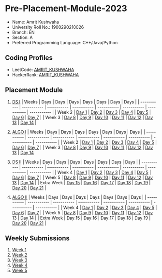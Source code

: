 # Pre-Placement-Module-2023

- Name: Amrit Kushwaha
- University Roll No.: 1900290210026
- Branch: EN
- Section: A
- Preferred Programming Language: C++/Java/Python

## Coding Profiles
- LeetCode: [AMRIT_KUSHWAHA](https://leetcode.com/amritkushwaha3/)
- HackerRank: [AMRIT_KUSHWAHA](https://www.hackerrank.com/amritkushwaha3)

## Placement Module
1. [DS I](https://github.com/amritkushwaha3/Pre-Placement-Module-2023/tree/main/DS%20I)
    | Weeks | Days | Days | Days | Days | Days | Days | Days |
    | ----------- | ----------- | ----------- | ----------- | ----------- | ----------- | ----------- | ----------- | 
    | Week 2 | [Day 1](https://github.com/amritkushwaha3/Pre-Placement-Module-2023/tree/main/DS%20I/Day%201) | [Day 2](https://github.com/amritkushwaha3/Pre-Placement-Module-2023/tree/main/DS%20I/Day%202) | [Day 3](https://github.com/amritkushwaha3/Pre-Placement-Module-2023/tree/main/DS%20I/Day%203) | [Day 4](https://github.com/amritkushwaha3/Pre-Placement-Module-2023/tree/main/DS%20I/Day%204) | [Day 5](https://github.com/amritkushwaha3/Pre-Placement-Module-2023/tree/main/DS%20I/Day%205) | [Day 6](https://github.com/amritkushwaha3/Pre-Placement-Module-2023/tree/main/DS%20I/Day%206) | [Day 7](https://github.com/amritkushwaha3/Pre-Placement-Module-2023/tree/main/DS%20I/Day%207) |
    | Week 3 | [Day 8](https://github.com/amritkushwaha3/Pre-Placement-Module-2023/tree/main/DS%20I/Day%208) | [Day 9](https://github.com/amritkushwaha3/Pre-Placement-Module-2023/tree/main/DS%20I/Day%209) | [Day 10](https://github.com/amritkushwaha3/Pre-Placement-Module-2023/tree/main/DS%20I/Day%2010) | [Day 11](https://github.com/amritkushwaha3/Pre-Placement-Module-2023/tree/main/DS%20I/Day%2011) | [Day 12](https://github.com/amritkushwaha3/Pre-Placement-Module-2023/tree/main/DS%20I/Day%2012) | [Day 13](https://github.com/amritkushwaha3/Pre-Placement-Module-2023/tree/main/DS%20I/Day%2013) | [Day 14](https://github.com/amritkushwaha3/Pre-Placement-Module-2023/tree/main/DS%20I/Day%2014) |
    
2. [ALGO I](https://github.com/amritkushwaha3/Pre-Placement-Module-2023/tree/main/ALGO%20I)
    | Weeks | Days | Days | Days | Days | Days | Days | Days |
    | ----------- | ----------- | ----------- | ----------- | ----------- | ----------- | ----------- | ----------- |
    | Week 2 | [Day 1](https://github.com/amritkushwaha3/Pre-Placement-Module-2023/tree/main/ALGO%20I/Day%201) | [Day 2](https://github.com/amritkushwaha3/Pre-Placement-Module-2023/tree/main/ALGO%20I/Day%202) | [Day 3](https://github.com/amritkushwaha3/Pre-Placement-Module-2023/tree/main/ALGO%20I/Day%203) | [Day 4](https://github.com/amritkushwaha3/Pre-Placement-Module-2023/tree/main/ALGO%20I/Day%204) | [Day 5](https://github.com/amritkushwaha3/Pre-Placement-Module-2023/tree/main/ALGO%20I/Day%205) | [Day 6](https://github.com/amritkushwaha3/Pre-Placement-Module-2023/tree/main/ALGO%20I/Day%206) | [Day 7](https://github.com/amritkushwaha3/Pre-Placement-Module-2023/tree/main/ALGO%20I/Day%207) |
    | Week 3 | [Day 8](https://github.com/amritkushwaha3/Pre-Placement-Module-2023/tree/main/ALGO%20I/Day%208) | [Day 9](https://github.com/amritkushwaha3/Pre-Placement-Module-2023/tree/main/ALGO%20I/Day%209) | [Day 10](https://github.com/amritkushwaha3/Pre-Placement-Module-2023/tree/main/ALGO%20I/Day%2010) | [Day 11](https://github.com/amritkushwaha3/Pre-Placement-Module-2023/tree/main/ALGO%20I/Day%2011) | [Day 12](https://github.com/amritkushwaha3/Pre-Placement-Module-2023/tree/main/ALGO%20I/Day%2012) | [Day 13](https://github.com/amritkushwaha3/Pre-Placement-Module-2023/tree/main/ALGO%20I/Day%2013) | [Day 14](https://github.com/amritkushwaha3/Pre-Placement-Module-2023/tree/main/ALGO%20I/Day%2014)  
    
3. [DS II](https://github.com/amritkushwaha3/Pre-Placement-Module-2023/tree/main/DS%20II)
    | Weeks | Days | Days | Days | Days | Days | Days | Days |
    | ----------- | ----------- | ----------- | ----------- | ----------- | ----------- | ----------- | ----------- |
    | Week 4 | [Day 1](https://github.com/amritkushwaha3/Pre-Placement-Module-2023/tree/main/DS%20II/Day%201) | [Day 2](https://github.com/amritkushwaha3/Pre-Placement-Module-2023/tree/main/DS%20II/Day%202) | [Day 3](https://github.com/amritkushwaha3/Pre-Placement-Module-2023/tree/main/DS%20II/Day%203) | [Day 4](https://github.com/amritkushwaha3/Pre-Placement-Module-2023/tree/main/DS%20II/Day%204) | [Day 5](https://github.com/amritkushwaha3/Pre-Placement-Module-2023/tree/main/DS%20II/Day%205) | [Day 6](https://github.com/amritkushwaha3/Pre-Placement-Module-2023/tree/main/DS%20II/Day%206) | [Day 7](https://github.com/amritkushwaha3/Pre-Placement-Module-2023/tree/main/DS%20II/Day%207) | 
    | Week 5 | [Day 8](https://github.com/amritkushwaha3/Pre-Placement-Module-2023/tree/main/DS%20II/Day%208) | [Day 9](https://github.com/amritkushwaha3/Pre-Placement-Module-2023/tree/main/DS%20II/Day%209) | [Day 10](https://github.com/amritkushwaha3/Pre-Placement-Module-2023/tree/main/DS%20II/Day%2010) | [Day 11](https://github.com/amritkushwaha3/Pre-Placement-Module-2023/tree/main/DS%20II/Day%2011) | [Day 12](https://github.com/amritkushwaha3/Pre-Placement-Module-2023/tree/main/DS%20II/Day%2012) | [Day 13](https://github.com/amritkushwaha3/Pre-Placement-Module-2023/tree/main/DS%20II/Day%2013) | [Day 14](https://github.com/amritkushwaha3/Pre-Placement-Module-2023/tree/main/DS%20II/Day%2014) |
    | Extra Week | [Day 15](https://github.com/amritkushwaha3/Pre-Placement-Module-2023/tree/main/DS%20II/Day%2015) | [Day 16](https://github.com/amritkushwaha3/Pre-Placement-Module-2023/tree/main/DS%20II/Day%2016) | [Day 17](https://github.com/amritkushwaha3/Pre-Placement-Module-2023/tree/main/DS%20II/Day%2017) | [Day 18](https://github.com/amritkushwaha3/Pre-Placement-Module-2023/tree/main/DS%20II/Day%2018) | [Day 19](https://github.com/amritkushwaha3/Pre-Placement-Module-2023/tree/main/DS%20II/Day%2019) | [Day 20](https://github.com/amritkushwaha3/Pre-Placement-Module-2023/tree/main/DS%20II/Day%2020) | [Day 21](https://github.com/amritkushwaha3/Pre-Placement-Module-2023/tree/main/DS%20II/Day%2021) |
    
4. [ALGO II](https://github.com/amritkushwaha3/Pre-Placement-Module-2023/tree/main/ALGO%20II)
    | Weeks | Days | Days | Days | Days | Days | Days | Days |
    | ----------- | ----------- | ----------- | ----------- | ----------- | ----------- | ----------- | ----------- |
    | Week 4 | [Day 1](https://github.com/amritkushwaha3/Pre-Placement-Module-2023/tree/main/ALGO%20II/Day%201) | [Day 2](https://github.com/amritkushwaha3/Pre-Placement-Module-2023/tree/main/ALGO%20II/Day%202) | [Day 3](https://github.com/amritkushwaha3/Pre-Placement-Module-2023/tree/main/ALGO%20II/Day%203) | [Day 4](https://github.com/amritkushwaha3/Pre-Placement-Module-2023/tree/main/ALGO%20II/Day%204) | [Day 5](https://github.com/amritkushwaha3/Pre-Placement-Module-2023/tree/main/ALGO%20II/Day%205) | [Day 6](https://github.com/amritkushwaha3/Pre-Placement-Module-2023/tree/main/ALGO%20II/Day%206) | [Day 7](https://github.com/amritkushwaha3/Pre-Placement-Module-2023/tree/main/ALGO%20II/Day%207) |
    | Week 5 | [Day 8](https://github.com/amritkushwaha3/Pre-Placement-Module-2023/tree/main/ALGO%20II/Day%208) | [Day 9](https://github.com/amritkushwaha3/Pre-Placement-Module-2023/tree/main/ALGO%20II/Day%209) | [Day 10](https://github.com/amritkushwaha3/Pre-Placement-Module-2023/tree/main/ALGO%20II/Day%2010) | [Day 11](https://github.com/amritkushwaha3/Pre-Placement-Module-2023/tree/main/ALGO%20II/Day%2011) | [Day 12](https://github.com/amritkushwaha3/Pre-Placement-Module-2023/tree/main/ALGO%20II/Day%2012) | [Day 13](https://github.com/amritkushwaha3/Pre-Placement-Module-2023/tree/main/ALGO%20II/Day%2013) | [Day 14](https://github.com/amritkushwaha3/Pre-Placement-Module-2023/tree/main/ALGO%20II/Day%2014) |
    | Extra Week | [Day 15](https://github.com/amritkushwaha3/Pre-Placement-Module-2023/tree/main/ALGO%20II/Day%2015) | [Day 16](https://github.com/amritkushwaha3/Pre-Placement-Module-2023/tree/main/ALGO%20II/Day%2016) | [Day 17](https://github.com/amritkushwaha3/Pre-Placement-Module-2023/tree/main/ALGO%20II/Day%2017) | [Day 18](https://github.com/amritkushwaha3/Pre-Placement-Module-2023/tree/main/ALGO%20II/Day%2018) | [Day 19](https://github.com/amritkushwaha3/Pre-Placement-Module-2023/tree/main/ALGO%20II/Day%2019) | [Day 20](https://github.com/amritkushwaha3/Pre-Placement-Module-2023/tree/main/ALGO%20II/Day%2020) | [Day 21](https://github.com/amritkushwaha3/Pre-Placement-Module-2023/tree/main/ALGO%20II/Day%2021) |

## Weekly Submissions
1. [Week 1](https://github.com/amritkushwaha3/Pre-Placement-Module-2023/tree/main/Weekly%20Submissions/Week%201)
2. [Week 2](https://github.com/amritkushwaha3/Pre-Placement-Module-2023/tree/main/Weekly%20Submissions/Week%202)
3. [Week 3](https://github.com/amritkushwaha3/Pre-Placement-Module-2023/tree/main/Weekly%20Submissions/Week%203)
4. [Week 4](https://github.com/amritkushwaha3/Pre-Placement-Module-2023/tree/main/Weekly%20Submissions/Week%204)
5. [Week 5](https://github.com/amritkushwaha3/Pre-Placement-Module-2023/tree/main/Weekly%20Submissions/Week%205)
